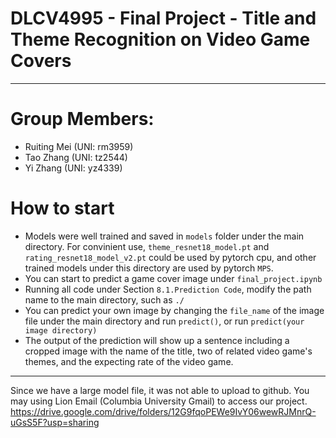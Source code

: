 # DLCV4995 - Final Project - Title and Theme Recognition on Video Game Covers
---
# Group Members:
- Ruiting Mei (UNI: rm3959)
- Tao Zhang (UNI: tz2544)
- Yi Zhang (UNI: yz4339)
# How to start
- Models were well trained and saved in `models` folder under the main directory. For convinient use, `theme_resnet18_model.pt` and `rating_resnet18_model_v2.pt` could be used by pytorch cpu, and other trained models under this directory are used by pytorch `MPS`.
- You can start to predict a game cover image under `final_project.ipynb`
- Running all code under Section `8.1.Prediction Code`, modify the path name to the main directory, such as `./`
- You can predict your own image by changing the `file_name` of the image file under the main directory and run `predict()`, or run `predict(your image directory)`
- The output of the prediction will show up a sentence including a cropped image with the name of the title, two of related video game's themes, and the expecting rate of the video game.
---
Since we have a large model file, it was not able to upload to github. You may using Lion Email (Columbia University Gmail) to access our project. https://drive.google.com/drive/folders/12G9fqoPEWe9IvY06wewRJMnrQ-uGsS5F?usp=sharing
